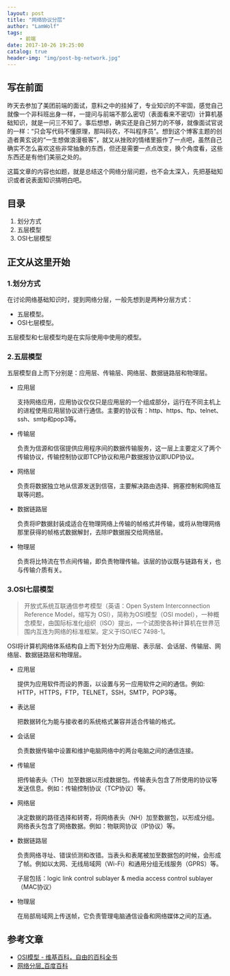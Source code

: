 ```yaml
---
layout: post
title: "网络协议分层"
author: "LamWolf"
tags: 
    - 前端
date: 2017-10-26 19:25:00
catalog: true
header-img: "img/post-bg-network.jpg"
---
```


## 写在前面

昨天去参加了美团前端的面试，意料之中的挂掉了，专业知识的不牢固，感觉自己就像一个非科班出身一样，一提问与前端不那么密切（表面看来不密切）计算机基础知识，就是一问三不知了。事后想想，确实还是自己努力的不够，就像面试官说的一样：“只会写代码不懂原理，那叫码农，不叫程序员”。想到这个博客主题的创造者黄玄说的“一生想做浪漫极客”，就又从挫败的情绪里振作了一点吧，虽然自己确实不怎么喜欢这些非常抽象的东西，但还是需要一点点改变，换个角度看，这些东西还是有他们美丽之处的。

这篇文章的内容也如题，就是总结这个网络分层问题，也不会太深入，先把基础知识或者说表面知识搞明白吧。

## 目录

1. 划分方式
2. 五层模型
3. OSI七层模型


## 正文从这里开始

### 1.划分方式

在讨论网络基础知识时，提到网络分层，一般先想到是两种分层方式：

* 五层模型。
* OSI七层模型。

五层模型和七层模型均是在实际使用中使用的模型。

### 2.五层模型

五层模型自上而下分别是：应用层、传输层、网络层、数据链路层和物理层。

* 应用层

	支持网络应用，应用协议仅仅只是应用层的一个组成部分，运行在不同主机上的进程使用应用层协议进行通信。主要的协议有：http、https、ftp、telnet、ssh、smtp和pop3等。
	
* 传输层

	负责为信源和信宿提供应用程序间的数据传输服务，这一层上主要定义了两个传输协议，传输控制协议即TCP协议和用户数据报协议即UDP协议。
	
* 网络层

	负责将数据独立地从信源发送到信宿，主要解决路由选择、拥塞控制和网络互联等问题。

* 数据链路层

	负责将IP数据封装成适合在物理网络上传输的帧格式并传输，或将从物理网络那里获得的帧格式数据解封，去除IP数据报交给网络层。

* 物理层

	负责将比特流在节点间传输，即负责物理传输。该层的协议既与链路有关，也与传输介质有关。
	
### 3.OSI七层模型

>开放式系统互联通信参考模型（英语：Open System Interconnection Reference Model，缩写为 OSI），简称为OSI模型（OSI model），一种概念模型，由国际标准化组织（ISO）提出，一个试图使各种计算机在世界范围内互连为网络的标准框架。定义于ISO/IEC 7498-1。

OSI将计算机网络体系结构自上而下划分为应用层、表示层、会话层、传输层、网络层、数据链路层和物理层。

* 应用层

	提供为应用软件而设的界面，以设置与另一应用软件之间的通信。例如: HTTP，HTTPS，FTP，TELNET，SSH，SMTP，POP3等。
	
* 表达层

	把数据转化为能与接收者的系统格式兼容并适合传输的格式。
	
* 会话层

	负责数据传输中设置和维护电脑网络中的两台电脑之间的通信连接。
	
* 传输层

	把传输表头（TH）加至数据以形成数据包。传输表头包含了所使用的协议等发送信息。例如：传输控制协议（TCP协议）等。
	
* 网络层

	决定数据的路径选择和转寄，将网络表头（NH）加至数据包，以形成分组。网络表头包含了网络数据。例如：物联网协议（IP协议）等。
	
* 数据链路层

	负责网络寻址、错误侦测和改错。当表头和表尾被加至数据包的时候，会形成了帧。例如以太网、无线局域网（Wi-Fi）和通用分组无线服务（GPRS）等。
	
	子层包括：logic link control sublayer & media access control sublayer（MAC协议）
	
* 物理层

	在局部局域网上传送帧，它负责管理电脑通信设备和网络媒体之间的互通。

## 参考文章

* [OSI模型 - 维基百科，自由的百科全书](https://zh.wikipedia.org/wiki/OSI%E6%A8%A1%E5%9E%8B)
* [网络分层_百度百科](https://baike.baidu.com/item/%E7%BD%91%E7%BB%9C%E5%88%86%E5%B1%82)